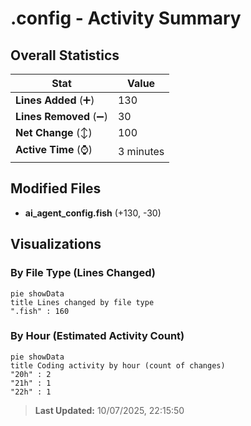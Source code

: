 # .config - Activity Summary 

## Overall Statistics

| Stat                   | Value                                                             |
| ---------------------- | ----------------------------------------------------------------- |
| **Lines Added** (➕)   | 130                                          |
| **Lines Removed** (➖) | 30                                        |
| **Net Change** (↕)    | 100                |
| **Active Time** (⌚)   | 3 minutes |


## Modified Files
- **ai_agent_config.fish** (+130, -30)

## Visualizations

### By File Type (Lines Changed)

```mermaid
pie showData
title Lines changed by file type
".fish" : 160
```

### By Hour (Estimated Activity Count)

```mermaid
pie showData
title Coding activity by hour (count of changes)
"20h" : 2
"21h" : 1
"22h" : 1
```


> **Last Updated:** 10/07/2025, 22:15:50